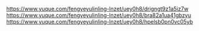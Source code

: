 https://www.yuque.com/fengyeyulinling-lnzet/uey0h8/drigngt9z1a5iz7w
https://www.yuque.com/fengyeyulinling-lnzet/uey0h8/bra82a1ua41gbzyu
https://www.yuque.com/fengyeyulinling-lnzet/uey0h8/hpelsb0pn0vc05yb
